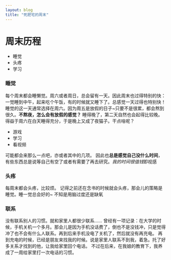 ```yaml
---
layout: blog
title: "死肥宅的周末"
---
```


# 周末历程
* 睡觉
* 头疼
* 学习

### 睡觉
每个周末都会睡懒觉。周六或者周日，总会留有一天。因此周末也过得特别的快：一觉睡到中午，起来吃个午饭，有的时候就又睡下了。总感觉一天过得也特别快！睡觉的这一天通常选择在周六。因为周五是放假的日子~只要不是很累，都会熬到很久。**不熬夜，怎么会有放假的感觉？**
睡得晚了，第二天自然也会起得比较晚。得益于周六在白天睡得充分，于是晚上又成了夜猫子。干点啥呢？
* 游戏
* 学习
* 看视频

可能都会来那么一点吧，亦或者其中的几项。
因此也**总是感觉自己没什么时间**，有些东西总是说等自己有空了或者有需要了再去研究。*我的时间很值钱*即视感

### 头疼
每周末都会头疼，比较烦。
记得之前还在念书的时候就会头疼，那会儿的策略是睡觉。睡一觉总会好的~
不知是用脑过度还是缺氧

### 联系
没有联系别人的习惯。就和家里人都很少联系……
曾经有一项记录：在大学的时候，手机关机一个多月。那会儿是因为手机没话费了，倒也不是没钱冲，只是觉得冲了也不会有什么人联系。再到后来手机没电了关机了，然后就没有再充电。
再到充电的时候，已经是朋友来找我的时候。说是家里人联系不到我，着急。托了好多关系才找到的他，让我给家里回个电话。
不过在后来，在我娘的教育下，我养成了一周给家里打一次电话的习惯。
